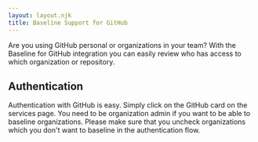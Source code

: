```yaml
---
layout: layout.njk
title: Baseline Support for GitHub
---
```


Are you using GitHub personal or organizations in your team? 
With the Baseline for GitHub integration you can easily review who has access to which organization or repository.

## Authentication

Authentication with GitHub is easy. Simply click on the GitHub card on the services page. 
You need to be organization admin if you want to be able to baseline organizations.
Please make sure that you uncheck organizations which you don't want to baseline in the authentication flow.
  

